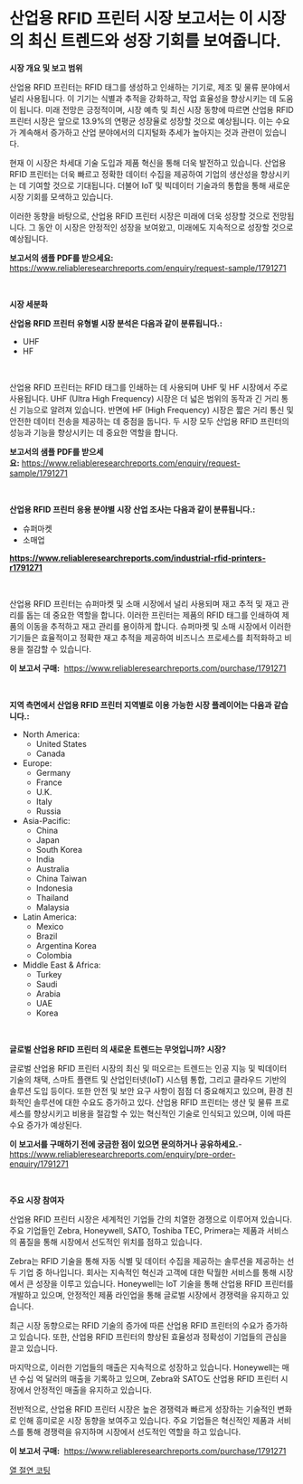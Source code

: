 <p><h1>산업용 RFID 프린터 시장 보고서는 이 시장의 최신 트렌드와 성장 기회를 보여줍니다.</h1></p><p><strong>시장 개요 및 보고 범위</strong></p>
<p><p>산업용 RFID 프린터는 RFID 태그를 생성하고 인쇄하는 기기로, 제조 및 물류 분야에서 널리 사용됩니다. 이 기기는 식별과 추적을 강화하고, 작업 효율성을 향상시키는 데 도움이 됩니다. 미래 전망은 긍정적이며, 시장 예측 및 최신 시장 동향에 따르면 산업용 RFID 프린터 시장은 앞으로 13.9%의 연평균 성장율로 성장할 것으로 예상됩니다. 이는 수요가 계속해서 증가하고 산업 분야에서의 디지털화 추세가 높아지는 것과 관련이 있습니다.</p><p>현재 이 시장은 차세대 기술 도입과 제품 혁신을 통해 더욱 발전하고 있습니다. 산업용 RFID 프린터는 더욱 빠르고 정확한 데이터 수집을 제공하여 기업의 생산성을 향상시키는 데 기여할 것으로 기대됩니다. 더불어 IoT 및 빅데이터 기술과의 통합을 통해 새로운 시장 기회를 모색하고 있습니다.</p><p>이러한 동향을 바탕으로, 산업용 RFID 프린터 시장은 미래에 더욱 성장할 것으로 전망됩니다. 그 동안 이 시장은 안정적인 성장을 보여왔고, 미래에도 지속적으로 성장할 것으로 예상됩니다.</p></p>
<p><strong>보고서의 샘플 PDF를 받으세요:</strong> <a href="https://www.reliableresearchreports.com/enquiry/request-sample/1791271">https://www.reliableresearchreports.com/enquiry/request-sample/1791271</a></p>
<p>&nbsp;</p>
<p><strong>시장 세분화</strong></p>
<p><strong>산업용 RFID 프린터 유형별 시장 분석은 다음과 같이 분류됩니다.:</strong></p>
<p><ul><li>UHF</li><li>HF</li></ul></p>
<p>&nbsp;</p>
<p><p>산업용 RFID 프린터는 RFID 태그를 인쇄하는 데 사용되며 UHF 및 HF 시장에서 주로 사용됩니다. UHF (Ultra High Frequency) 시장은 더 넓은 범위의 동작과 긴 거리 통신 기능으로 알려져 있습니다. 반면에 HF (High Frequency) 시장은 짧은 거리 통신 및 안전한 데이터 전송을 제공하는 데 중점을 둡니다. 두 시장 모두 산업용 RFID 프린터의 성능과 기능을 향상시키는 데 중요한 역할을 합니다.</p></p>
<p><strong>보고서의 샘플 PDF를 받으세요:</strong>&nbsp;<a href="https://www.reliableresearchreports.com/enquiry/request-sample/1791271">https://www.reliableresearchreports.com/enquiry/request-sample/1791271</a></p>
<p>&nbsp;</p>
<p><strong> 산업용 RFID 프린터 응용 분야별 시장 산업 조사는 다음과 같이 분류됩니다.:</strong></p>
<p><ul><li>슈퍼마켓</li><li>소매업</li></ul></p>
<p><strong><a href="https://www.reliableresearchreports.com/industrial-rfid-printers-r1791271">https://www.reliableresearchreports.com/industrial-rfid-printers-r1791271</a></strong></p>
<p>&nbsp;</p>
<p><p>산업용 RFID 프린터는 슈퍼마켓 및 소매 시장에서 널리 사용되며 재고 추적 및 재고 관리를 돕는 데 중요한 역할을 합니다. 이러한 프린터는 제품의 RFID 태그를 인쇄하여 제품의 이동을 추적하고 재고 관리를 용이하게 합니다. 슈퍼마켓 및 소매 시장에서 이러한 기기들은 효율적이고 정확한 재고 추적을 제공하여 비즈니스 프로세스를 최적화하고 비용을 절감할 수 있습니다.</p></p>
<p><strong>이 보고서 구매:</strong>&nbsp; <a href="https://www.reliableresearchreports.com/purchase/1791271">https://www.reliableresearchreports.com/purchase/1791271</a></p>
<p>&nbsp;</p>
<p><strong>지역 측면에서 산업용 RFID 프린터 지역별로 이용 가능한 시장 플레이어는 다음과 같습니다.:</strong></p>
<p><ul>
    <li>
        North America:
        <ul>
            <li>United States</li>
            <li>Canada</li>
        </ul>
    </li>
    <li>
        Europe:
        <ul>
            <li>Germany</li>
            <li>France</li>
            <li>U.K.</li>
            <li>Italy</li>
            <li>Russia</li>
        </ul>
    </li>
    <li>
        Asia-Pacific:
        <ul>
            <li>China</li>
            <li>Japan</li>
            <li>South Korea</li>
            <li>India</li>
            <li>Australia</li>
            <li>China Taiwan</li>
            <li>Indonesia</li>
            <li>Thailand</li>
            <li>Malaysia</li>
        </ul>
    </li>
    <li>
        Latin America:
        <ul>
            <li>Mexico</li>
            <li>Brazil</li>
            <li>Argentina Korea</li>
            <li>Colombia</li>
        </ul>
    </li>
    <li>
        Middle East & Africa:
        <ul>
            <li>Turkey</li>
            <li>Saudi</li>
            <li>Arabia</li>
            <li>UAE</li>
            <li>Korea</li>
        </ul>
    </li>
    </ul></p>
<p>&nbsp;</p>
<p><strong>글로벌 산업용 RFID 프린터 의 새로운 트렌드는 무엇입니까? 시장?</strong></p>
<p><p>글로벌 산업용 RFID 프린터 시장의 최신 및 떠오르는 트렌드는 인공 지능 및 빅데이터 기술의 채택, 스마트 플랜트 및 산업인터넷(IoT) 시스템 통합, 그리고 클라우드 기반의 솔루션 도입 등이다. 또한 안전 및 보안 요구 사항이 점점 더 중요해지고 있으며, 환경 친화적인 솔루션에 대한 수요도 증가하고 있다. 산업용 RFID 프린터는 생산 및 물류 프로세스를 향상시키고 비용을 절감할 수 있는 혁신적인 기술로 인식되고 있으며, 이에 따른 수요 증가가 예상된다.</p></p>
<p><strong>이 보고서를 구매하기 전에 궁금한 점이 있으면 문의하거나 공유하세요.</strong>- <a href="https://www.reliableresearchreports.com/enquiry/pre-order-enquiry/1791271">https://www.reliableresearchreports.com/enquiry/pre-order-enquiry/1791271</a></p>
<p>&nbsp;</p>
<p><strong>주요 시장 참여자</strong></p>
<p><p>산업용 RFID 프린터 시장은 세계적인 기업들 간의 치열한 경쟁으로 이루어져 있습니다. 주요 기업들인 Zebra, Honeywell, SATO, Toshiba TEC, Primera는 제품과 서비스의 품질을 통해 시장에서 선도적인 위치를 점하고 있습니다.</p><p>Zebra는 RFID 기술을 통해 자동 식별 및 데이터 수집을 제공하는 솔루션을 제공하는 선두 기업 중 하나입니다. 회사는 지속적인 혁신과 고객에 대한 탁월한 서비스를 통해 시장에서 큰 성장을 이루고 있습니다. Honeywell는 IoT 기술을 통해 산업용 RFID 프린터를 개발하고 있으며, 안정적인 제품 라인업을 통해 글로벌 시장에서 경쟁력을 유지하고 있습니다.</p><p>최근 시장 동향으로는 RFID 기술의 증가에 따른 산업용 RFID 프린터의 수요가 증가하고 있습니다. 또한, 산업용 RFID 프린터의 향상된 효율성과 정확성이 기업들의 관심을 끌고 있습니다.</p><p>마지막으로, 이러한 기업들의 매출은 지속적으로 성장하고 있습니다. Honeywell는 매년 수십 억 달러의 매출을 기록하고 있으며, Zebra와 SATO도 산업용 RFID 프린터 시장에서 안정적인 매출을 유지하고 있습니다.</p><p>전반적으로, 산업용 RFID 프린터 시장은 높은 경쟁력과 빠르게 성장하는 기술적인 변화로 인해 흥미로운 시장 동향을 보여주고 있습니다. 주요 기업들은 혁신적인 제품과 서비스를 통해 경쟁력을 유지하며 시장에서 선도적인 역할을 하고 있습니다.</p></p>
<p><strong>이 보고서 구매:</strong>&nbsp;&nbsp;<a href="https://www.reliableresearchreports.com/purchase/1791271">https://www.reliableresearchreports.com/purchase/1791271</a></p>
<p><p><a href="https://medium.com/@honeypie6456/%EC%97%B4%EC%B0%A8%EB%8B%AC-%EB%B0%A9%EC%97%B4-%EC%BD%94%ED%8C%85-%EC%8B%9C%EC%9E%A5-%EC%A0%90%EC%9C%A0%EC%9C%A8-%EB%B3%80%ED%99%94-%EB%B0%8F-%EC%8B%9C%EC%9E%A5-%EC%84%B1%EC%9E%A5-%EB%8F%99%ED%96%A5-2024-2031-419fb7f7c9e2">열 절연 코팅</a></p></p>